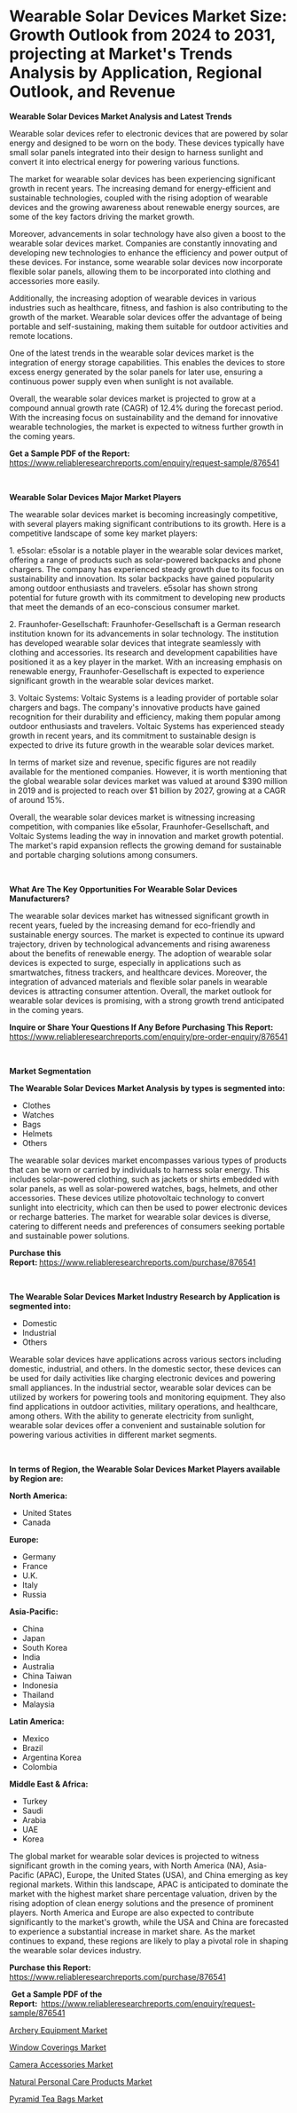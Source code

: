 <p><h1>Wearable Solar Devices Market Size: Growth Outlook from 2024 to 2031, projecting at Market's Trends Analysis by Application, Regional Outlook, and Revenue</h1></p><p><strong>Wearable Solar Devices Market Analysis and Latest Trends</strong></p>
<p><p>Wearable solar devices refer to electronic devices that are powered by solar energy and designed to be worn on the body. These devices typically have small solar panels integrated into their design to harness sunlight and convert it into electrical energy for powering various functions.</p><p>The market for wearable solar devices has been experiencing significant growth in recent years. The increasing demand for energy-efficient and sustainable technologies, coupled with the rising adoption of wearable devices and the growing awareness about renewable energy sources, are some of the key factors driving the market growth.</p><p>Moreover, advancements in solar technology have also given a boost to the wearable solar devices market. Companies are constantly innovating and developing new technologies to enhance the efficiency and power output of these devices. For instance, some wearable solar devices now incorporate flexible solar panels, allowing them to be incorporated into clothing and accessories more easily.</p><p>Additionally, the increasing adoption of wearable devices in various industries such as healthcare, fitness, and fashion is also contributing to the growth of the market. Wearable solar devices offer the advantage of being portable and self-sustaining, making them suitable for outdoor activities and remote locations.</p><p>One of the latest trends in the wearable solar devices market is the integration of energy storage capabilities. This enables the devices to store excess energy generated by the solar panels for later use, ensuring a continuous power supply even when sunlight is not available.</p><p>Overall, the wearable solar devices market is projected to grow at a compound annual growth rate (CAGR) of 12.4% during the forecast period. With the increasing focus on sustainability and the demand for innovative wearable technologies, the market is expected to witness further growth in the coming years.</p></p>
<p><strong>Get a Sample PDF of the Report:&nbsp;</strong> <a href="https://www.reliableresearchreports.com/enquiry/request-sample/876541">https://www.reliableresearchreports.com/enquiry/request-sample/876541</a></p>
<p>&nbsp;</p>
<p><strong>Wearable Solar Devices Major Market Players</strong></p>
<p><p>The wearable solar devices market is becoming increasingly competitive, with several players making significant contributions to its growth. Here is a competitive landscape of some key market players:</p><p>1. e5solar: e5solar is a notable player in the wearable solar devices market, offering a range of products such as solar-powered backpacks and phone chargers. The company has experienced steady growth due to its focus on sustainability and innovation. Its solar backpacks have gained popularity among outdoor enthusiasts and travelers. e5solar has shown strong potential for future growth with its commitment to developing new products that meet the demands of an eco-conscious consumer market.</p><p>2. Fraunhofer-Gesellschaft: Fraunhofer-Gesellschaft is a German research institution known for its advancements in solar technology. The institution has developed wearable solar devices that integrate seamlessly with clothing and accessories. Its research and development capabilities have positioned it as a key player in the market. With an increasing emphasis on renewable energy, Fraunhofer-Gesellschaft is expected to experience significant growth in the wearable solar devices market.</p><p>3. Voltaic Systems: Voltaic Systems is a leading provider of portable solar chargers and bags. The company's innovative products have gained recognition for their durability and efficiency, making them popular among outdoor enthusiasts and travelers. Voltaic Systems has experienced steady growth in recent years, and its commitment to sustainable design is expected to drive its future growth in the wearable solar devices market.</p><p>In terms of market size and revenue, specific figures are not readily available for the mentioned companies. However, it is worth mentioning that the global wearable solar devices market was valued at around $390 million in 2019 and is projected to reach over $1 billion by 2027, growing at a CAGR of around 15%.</p><p>Overall, the wearable solar devices market is witnessing increasing competition, with companies like e5solar, Fraunhofer-Gesellschaft, and Voltaic Systems leading the way in innovation and market growth potential. The market's rapid expansion reflects the growing demand for sustainable and portable charging solutions among consumers.</p></p>
<p>&nbsp;</p>
<p><strong>What Are The Key Opportunities For Wearable Solar Devices Manufacturers?</strong></p>
<p><p>The wearable solar devices market has witnessed significant growth in recent years, fueled by the increasing demand for eco-friendly and sustainable energy sources. The market is expected to continue its upward trajectory, driven by technological advancements and rising awareness about the benefits of renewable energy. The adoption of wearable solar devices is expected to surge, especially in applications such as smartwatches, fitness trackers, and healthcare devices. Moreover, the integration of advanced materials and flexible solar panels in wearable devices is attracting consumer attention. Overall, the market outlook for wearable solar devices is promising, with a strong growth trend anticipated in the coming years.</p></p>
<p><strong>Inquire or Share Your Questions If Any Before Purchasing This Report:</strong> <a href="https://www.reliableresearchreports.com/enquiry/pre-order-enquiry/876541">https://www.reliableresearchreports.com/enquiry/pre-order-enquiry/876541</a></p>
<p>&nbsp;</p>
<p><strong>Market Segmentation</strong></p>
<p><strong>The Wearable Solar Devices Market Analysis by types is segmented into:</strong></p>
<p><ul><li>Clothes</li><li>Watches</li><li>Bags</li><li>Helmets</li><li>Others</li></ul></p>
<p><p>The wearable solar devices market encompasses various types of products that can be worn or carried by individuals to harness solar energy. This includes solar-powered clothing, such as jackets or shirts embedded with solar panels, as well as solar-powered watches, bags, helmets, and other accessories. These devices utilize photovoltaic technology to convert sunlight into electricity, which can then be used to power electronic devices or recharge batteries. The market for wearable solar devices is diverse, catering to different needs and preferences of consumers seeking portable and sustainable power solutions.</p></p>
<p><strong>Purchase this Report:&nbsp;</strong><a href="https://www.reliableresearchreports.com/purchase/876541">https://www.reliableresearchreports.com/purchase/876541</a></p>
<p>&nbsp;</p>
<p><strong>The Wearable Solar Devices Market Industry Research by Application is segmented into:</strong></p>
<p><ul><li>Domestic</li><li>Industrial</li><li>Others</li></ul></p>
<p><p>Wearable solar devices have applications across various sectors including domestic, industrial, and others. In the domestic sector, these devices can be used for daily activities like charging electronic devices and powering small appliances. In the industrial sector, wearable solar devices can be utilized by workers for powering tools and monitoring equipment. They also find applications in outdoor activities, military operations, and healthcare, among others. With the ability to generate electricity from sunlight, wearable solar devices offer a convenient and sustainable solution for powering various activities in different market segments.</p></p>
<p>&nbsp;</p>
<p><strong>In terms of Region, the Wearable Solar Devices Market Players available by Region are:</strong></p>
<p>
    <p> <strong> North America: </strong>
        <ul>
            <li>United States</li>
            <li>Canada</li>
        </ul>
        </p> 
    <p> <strong> Europe: </strong>
        <ul>
            <li>Germany</li>
            <li>France</li>
            <li>U.K.</li>
            <li>Italy</li>
            <li>Russia</li>
        </ul>
        </p> 
    <p> <strong> Asia-Pacific: </strong>
        <ul>
            <li>China</li>
            <li>Japan</li>
            <li>South Korea</li>
            <li>India</li>
            <li>Australia</li>
            <li>China Taiwan</li>
            <li>Indonesia</li>
            <li>Thailand</li>
            <li>Malaysia</li>
        </ul>
        </p> 
    <p> <strong> Latin America: </strong>
        <ul>
            <li>Mexico</li>
            <li>Brazil</li>
            <li>Argentina Korea</li>
            <li>Colombia</li>
        </ul>
        </p> 
    <p> <strong> Middle East & Africa: </strong>
        <ul>
            <li>Turkey</li>
            <li>Saudi</li>
            <li>Arabia</li>
            <li>UAE</li>
            <li>Korea</li>
        </ul>
    </p>
    </p>
<p><p>The global market for wearable solar devices is projected to witness significant growth in the coming years, with North America (NA), Asia-Pacific (APAC), Europe, the United States (USA), and China emerging as key regional markets. Within this landscape, APAC is anticipated to dominate the market with the highest market share percentage valuation, driven by the rising adoption of clean energy solutions and the presence of prominent players. North America and Europe are also expected to contribute significantly to the market's growth, while the USA and China are forecasted to experience a substantial increase in market share. As the market continues to expand, these regions are likely to play a pivotal role in shaping the wearable solar devices industry.</p></p>
<p><strong>Purchase this Report: </strong><a href="https://www.reliableresearchreports.com/purchase/876541">https://www.reliableresearchreports.com/purchase/876541</a></p>
<p>&nbsp;<strong>Get a Sample PDF of the Report:&nbsp;&nbsp;</strong><a href="https://www.reliableresearchreports.com/enquiry/request-sample/876541">https://www.reliableresearchreports.com/enquiry/request-sample/876541</a></p>
<p><strong></strong></p>
<p><p><a href="https://medium.com/@frankpeters35/archery-equipment-market-furnishes-information-on-market-share-market-trends-and-market-growth-423dc692f2bd">Archery Equipment Market</a></p><p><a href="https://medium.com/@frankpeters35/analyzing-window-coverings-market-global-industry-perspective-and-forecast-2024-to-2031-ab4269c28b68">Window Coverings Market</a></p><p><a href="https://medium.com/@emilywest91/camera-accessories-market-comprehensive-assessment-by-type-application-and-geography-ea174df2b933">Camera Accessories Market</a></p><p><a href="https://medium.com/p/619051745b39/edit">Natural Personal Care Products Market</a></p><p><a href="https://medium.com/@frankpeters35/pyramid-tea-bags-market-trends-and-market-analysis-forecasted-for-period-2024-2031-e3c6d97badfd">Pyramid Tea Bags Market</a></p></p>